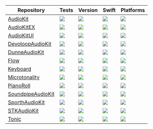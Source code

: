 
| Repository | Tests | Version | Swift | Platforms |
| ---------- | ----- | ------- | ----- | --------- |
| [AudioKit](https://github.com/AudioKit/AudioKit) | [![](https://github.com/AudioKit/AudioKit/actions/workflows/tests.yml/badge.svg)](https://github.com/AudioKit/AudioKit/actions/workflows/tests.yml) | [![](https://img.shields.io/github/v/tag/AudioKit/AudioKit?color=blue&label=latest)](https://github.com/AudioKit/AudioKit/tags) | [![](https://img.shields.io/endpoint?url=https%3A%2F%2Fswiftpackageindex.com%2Fapi%2Fpackages%2FAudioKit%2FAudioKit%2Fbadge%3Ftype%3Dswift-versions)](https://swiftpackageindex.com/AudioKit/AudioKit) | [![](https://img.shields.io/endpoint?url=https%3A%2F%2Fswiftpackageindex.com%2Fapi%2Fpackages%2FAudioKit%2FAudioKit%2Fbadge%3Ftype%3Dplatforms)](https://swiftpackageindex.com/AudioKit/AudioKit) |
| [AudioKitEX](https://github.com/AudioKit/AudioKitEX) | [![](https://github.com/AudioKit/AudioKitEX/actions/workflows/tests.yml/badge.svg)](https://github.com/AudioKit/AudioKitEX/actions/workflows/tests.yml) | [![](https://img.shields.io/github/v/tag/AudioKit/AudioKitEX?color=blue&label=latest)](https://github.com/AudioKit/AudioKitEX/tags) | [![](https://img.shields.io/endpoint?url=https%3A%2F%2Fswiftpackageindex.com%2Fapi%2Fpackages%2FAudioKit%2FAudioKitEX%2Fbadge%3Ftype%3Dswift-versions)](https://swiftpackageindex.com/AudioKit/AudioKitEX) | [![](https://img.shields.io/endpoint?url=https%3A%2F%2Fswiftpackageindex.com%2Fapi%2Fpackages%2FAudioKit%2FAudioKitEX%2Fbadge%3Ftype%3Dplatforms)](https://swiftpackageindex.com/AudioKit/AudioKitEX) |
| [AudioKitUI](https://github.com/AudioKit/AudioKitUI) | [![](https://github.com/AudioKit/AudioKitUI/actions/workflows/tests.yml/badge.svg)](https://github.com/AudioKit/AudioKitUI/actions/workflows/tests.yml) | [![](https://img.shields.io/github/v/tag/AudioKit/AudioKitUI?color=blue&label=latest)](https://github.com/AudioKit/AudioKitUI/tags) | [![](https://img.shields.io/endpoint?url=https%3A%2F%2Fswiftpackageindex.com%2Fapi%2Fpackages%2FAudioKit%2FAudioKitUI%2Fbadge%3Ftype%3Dswift-versions)](https://swiftpackageindex.com/AudioKit/AudioKitUI) | [![](https://img.shields.io/endpoint?url=https%3A%2F%2Fswiftpackageindex.com%2Fapi%2Fpackages%2FAudioKit%2FAudioKitUI%2Fbadge%3Ftype%3Dplatforms)](https://swiftpackageindex.com/AudioKit/AudioKitUI) |
| [DevoloopAudioKit](https://github.com/AudioKit/DevoloopAudioKit) | [![](https://github.com/AudioKit/DevoloopAudioKit/actions/workflows/tests.yml/badge.svg)](https://github.com/AudioKit/DevoloopAudioKit/actions/workflows/tests.yml) | [![](https://img.shields.io/github/v/tag/AudioKit/DevoloopAudioKit?color=blue&label=latest)](https://github.com/AudioKit/DevoloopAudioKit/tags) | [![](https://img.shields.io/endpoint?url=https%3A%2F%2Fswiftpackageindex.com%2Fapi%2Fpackages%2FAudioKit%2FDevoloopAudioKit%2Fbadge%3Ftype%3Dswift-versions)](https://swiftpackageindex.com/AudioKit/DevoloopAudioKit) | [![](https://img.shields.io/endpoint?url=https%3A%2F%2Fswiftpackageindex.com%2Fapi%2Fpackages%2FAudioKit%2FDevoloopAudioKit%2Fbadge%3Ftype%3Dplatforms)](https://swiftpackageindex.com/AudioKit/DevoloopAudioKit) |
| [DunneAudioKit](https://github.com/AudioKit/DunneAudioKit) | [![](https://github.com/AudioKit/DunneAudioKit/actions/workflows/tests.yml/badge.svg)](https://github.com/AudioKit/DunneAudioKit/actions/workflows/tests.yml) | [![](https://img.shields.io/github/v/tag/AudioKit/DunneAudioKit?color=blue&label=latest)](https://github.com/AudioKit/DunneAudioKit/tags) | [![](https://img.shields.io/endpoint?url=https%3A%2F%2Fswiftpackageindex.com%2Fapi%2Fpackages%2FAudioKit%2FDunneAudioKit%2Fbadge%3Ftype%3Dswift-versions)](https://swiftpackageindex.com/AudioKit/DunneAudioKit) | [![](https://img.shields.io/endpoint?url=https%3A%2F%2Fswiftpackageindex.com%2Fapi%2Fpackages%2FAudioKit%2FDunneAudioKit%2Fbadge%3Ftype%3Dplatforms)](https://swiftpackageindex.com/AudioKit/DunneAudioKit) |
| [Flow](https://github.com/AudioKit/Flow) | [![](https://github.com/AudioKit/Flow/actions/workflows/tests.yml/badge.svg)](https://github.com/AudioKit/Flow/actions/workflows/tests.yml) | [![](https://img.shields.io/github/v/tag/AudioKit/Flow?color=blue&label=latest)](https://github.com/AudioKit/Flow/tags) | [![](https://img.shields.io/endpoint?url=https%3A%2F%2Fswiftpackageindex.com%2Fapi%2Fpackages%2FAudioKit%2FFlow%2Fbadge%3Ftype%3Dswift-versions)](https://swiftpackageindex.com/AudioKit/Flow) | [![](https://img.shields.io/endpoint?url=https%3A%2F%2Fswiftpackageindex.com%2Fapi%2Fpackages%2FAudioKit%2FFlow%2Fbadge%3Ftype%3Dplatforms)](https://swiftpackageindex.com/AudioKit/Flow) |
| [Keyboard](https://github.com/AudioKit/Keyboard) | [![](https://github.com/AudioKit/Keyboard/actions/workflows/tests.yml/badge.svg)](https://github.com/AudioKit/Keyboard/actions/workflows/tests.yml) | [![](https://img.shields.io/github/v/tag/AudioKit/Keyboard?color=blue&label=latest)](https://github.com/AudioKit/Keyboard/tags) | [![](https://img.shields.io/endpoint?url=https%3A%2F%2Fswiftpackageindex.com%2Fapi%2Fpackages%2FAudioKit%2FKeyboard%2Fbadge%3Ftype%3Dswift-versions)](https://swiftpackageindex.com/AudioKit/Keyboard) | [![](https://img.shields.io/endpoint?url=https%3A%2F%2Fswiftpackageindex.com%2Fapi%2Fpackages%2FAudioKit%2FKeyboard%2Fbadge%3Ftype%3Dplatforms)](https://swiftpackageindex.com/AudioKit/Keyboard) |
| [Microtonality](https://github.com/AudioKit/Microtonality) | [![](https://github.com/AudioKit/Microtonality/actions/workflows/tests.yml/badge.svg)](https://github.com/AudioKit/Microtonality/actions/workflows/tests.yml) | [![](https://img.shields.io/github/v/tag/AudioKit/Microtonality?color=blue&label=latest)](https://github.com/AudioKit/Microtonality/tags) | [![](https://img.shields.io/endpoint?url=https%3A%2F%2Fswiftpackageindex.com%2Fapi%2Fpackages%2FAudioKit%2FMicrotonality%2Fbadge%3Ftype%3Dswift-versions)](https://swiftpackageindex.com/AudioKit/Microtonality) | [![](https://img.shields.io/endpoint?url=https%3A%2F%2Fswiftpackageindex.com%2Fapi%2Fpackages%2FAudioKit%2FMicrotonality%2Fbadge%3Ftype%3Dplatforms)](https://swiftpackageindex.com/AudioKit/Microtonality) |
| [PianoRoll](https://github.com/AudioKit/PianoRoll) | [![](https://github.com/AudioKit/PianoRoll/actions/workflows/tests.yml/badge.svg)](https://github.com/AudioKit/PianoRoll/actions/workflows/tests.yml) | [![](https://img.shields.io/github/v/tag/AudioKit/PianoRoll?color=blue&label=latest)](https://github.com/AudioKit/PianoRoll/tags) | [![](https://img.shields.io/endpoint?url=https%3A%2F%2Fswiftpackageindex.com%2Fapi%2Fpackages%2FAudioKit%2FPianoRoll%2Fbadge%3Ftype%3Dswift-versions)](https://swiftpackageindex.com/AudioKit/PianoRoll) | [![](https://img.shields.io/endpoint?url=https%3A%2F%2Fswiftpackageindex.com%2Fapi%2Fpackages%2FAudioKit%2FPianoRoll%2Fbadge%3Ftype%3Dplatforms)](https://swiftpackageindex.com/AudioKit/PianoRoll) |
| [SoundpipeAudioKit](https://github.com/AudioKit/SoundpipeAudioKit) | [![](https://github.com/AudioKit/SoundpipeAudioKit/actions/workflows/tests.yml/badge.svg)](https://github.com/AudioKit/SoundpipeAudioKit/actions/workflows/tests.yml) | [![](https://img.shields.io/github/v/tag/AudioKit/SoundpipeAudioKit?color=blue&label=latest)](https://github.com/AudioKit/SoundpipeAudioKit/tags) | [![](https://img.shields.io/endpoint?url=https%3A%2F%2Fswiftpackageindex.com%2Fapi%2Fpackages%2FAudioKit%2FSoundpipeAudioKit%2Fbadge%3Ftype%3Dswift-versions)](https://swiftpackageindex.com/AudioKit/SoundpipeAudioKit) | [![](https://img.shields.io/endpoint?url=https%3A%2F%2Fswiftpackageindex.com%2Fapi%2Fpackages%2FAudioKit%2FSoundpipeAudioKit%2Fbadge%3Ftype%3Dplatforms)](https://swiftpackageindex.com/AudioKit/SoundpipeAudioKit) |
| [SporthAudioKit](https://github.com/AudioKit/SporthAudioKit) | [![](https://github.com/AudioKit/SporthAudioKit/actions/workflows/tests.yml/badge.svg)](https://github.com/AudioKit/SporthAudioKit/actions/workflows/tests.yml) | [![](https://img.shields.io/github/v/tag/AudioKit/SporthAudioKit?color=blue&label=latest)](https://github.com/AudioKit/SporthAudioKit/tags) | [![](https://img.shields.io/endpoint?url=https%3A%2F%2Fswiftpackageindex.com%2Fapi%2Fpackages%2FAudioKit%2FSporthAudioKit%2Fbadge%3Ftype%3Dswift-versions)](https://swiftpackageindex.com/AudioKit/SporthAudioKit) | [![](https://img.shields.io/endpoint?url=https%3A%2F%2Fswiftpackageindex.com%2Fapi%2Fpackages%2FAudioKit%2FSporthAudioKit%2Fbadge%3Ftype%3Dplatforms)](https://swiftpackageindex.com/AudioKit/SporthAudioKit) |
| [STKAudioKit](https://github.com/AudioKit/STKAudioKit) | [![](https://github.com/AudioKit/STKAudioKit/actions/workflows/tests.yml/badge.svg)](https://github.com/AudioKit/STKAudioKit/actions/workflows/tests.yml) | [![](https://img.shields.io/github/v/tag/AudioKit/STKAudioKit?color=blue&label=latest)](https://github.com/AudioKit/STKAudioKit/tags) | [![](https://img.shields.io/endpoint?url=https%3A%2F%2Fswiftpackageindex.com%2Fapi%2Fpackages%2FAudioKit%2FSTKAudioKit%2Fbadge%3Ftype%3Dswift-versions)](https://swiftpackageindex.com/AudioKit/STKAudioKit) | [![](https://img.shields.io/endpoint?url=https%3A%2F%2Fswiftpackageindex.com%2Fapi%2Fpackages%2FAudioKit%2FSTKAudioKit%2Fbadge%3Ftype%3Dplatforms)](https://swiftpackageindex.com/AudioKit/STKAudioKit) |
| [Tonic](https://github.com/AudioKit/Tonic) | [![](https://github.com/AudioKit/Tonic/actions/workflows/tests.yml/badge.svg)](https://github.com/AudioKit/Tonic/actions/workflows/tests.yml) | [![](https://img.shields.io/github/v/tag/AudioKit/Tonic?color=blue&label=latest)](https://github.com/AudioKit/Tonic/tags) | [![](https://img.shields.io/endpoint?url=https%3A%2F%2Fswiftpackageindex.com%2Fapi%2Fpackages%2FAudioKit%2FTonic%2Fbadge%3Ftype%3Dswift-versions)](https://swiftpackageindex.com/AudioKit/Tonic) | [![](https://img.shields.io/endpoint?url=https%3A%2F%2Fswiftpackageindex.com%2Fapi%2Fpackages%2FAudioKit%2FTonic%2Fbadge%3Ftype%3Dplatforms)](https://swiftpackageindex.com/AudioKit/Tonic) |
